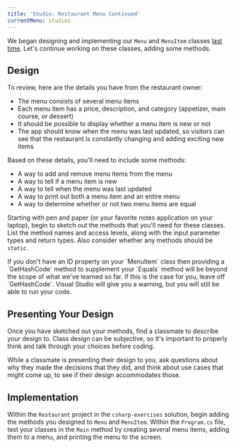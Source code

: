 ```yaml
---
title: 'Studio: Restaurant Menu Continued'
currentMenu: studios
---
```


We began designing and implementing our `Menu` and `MenuItem` classes [last time](../restaurant-menu/). Let's continue working on these classes, adding some methods.

## Design

To review, here are the details you have from the restaurant owner:

- The menu consists of several menu items
- Each menu item has a price, description, and category (appetizer, main course, or dessert)
- It should be possible to display whether a menu item is new or not
- The app should know when the menu was last updated, so visitors can see that the restaurant is constantly changing and adding exciting new items

Based on these details, you'll need to include some methods:

- A way to add and remove menu items from the menu
- A way to tell if a menu item is new
- A way to tell when the menu was last updated
- A way to print out both a menu item and an entire menu
- A way to determine whether or not two menu items are equal

Starting with pen and paper (or your favorite notes application on your laptop), begin to sketch out the methods that you'll need for these classes. List the method names and access levels, along with the input parameter types and return types. Also consider whether any methods should be `static`.

<aside class="aside-note" markdown="1">
If you don't have an ID property on your `MenuItem` class then providing a `GetHashCode` method to supplement your `Equals` method will be beyond the scope of what we've learned so far. If this is the case for you, leave off `GetHashCode`. Visual Studio will give you a warning, but you will still be able to run your code.
</aside>

## Presenting Your Design

Once you have sketched out your methods, find a classmate to describe your design to. Class design can be subjective, so it's important to properly think and talk through your choices before coding.

While a classmate is presenting their design to you, ask questions about why they made the decisions that they did, and think about use cases that might come up, to see if their design accommodates those.

## Implementation

Within the `Restaurant` project in the `csharp-exercises` solution, begin adding the methods you designed to `Menu` and `MenuItem`. Within the `Program.cs` file, test your classes in the `Main` method by creating several menu items, adding them to a menu, and printing the menu to the screen.
